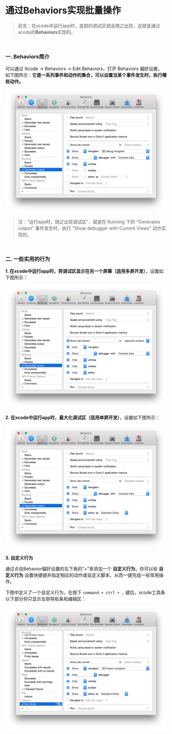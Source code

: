 # 通过Behaviors实现批量操作

> 前言：在xcode中运行app时，底部的调试区就会随之出现，这就是通过xcode的**Behaviors**实现的。

<br>

### 一. Behaviors简介

可以通过 Xcode -> Behaviors -> Edit Behaviors，打开 Behaviors 偏好设置，如下图所示：**它是一系列事件和动作的集合，可以设置当某个事件发生时，执行哪些动作。**

![Behaviors偏好设置](../images/behaviors.png)

> 注：“运行app时，随之出现调试区”，就是在 Running 下的 "Generates output" 事件发生时，执行 "Show debugger with Current Views" 动作实现的。

<br>

### 二. 一些实用的行为

**1. 在xcode中运行app时，将调试区显示在另一个屏幕（适用多屏开发）**，设置如下图所示：

![在另一个屏幕中显示调试区](../images/behaviors_debug_seperate_window.png)

**2. 在xcode中运行app时，最大化调试区（适用单屏开发）**，设置如下图所示：

![最大化调试区](../images/behaviors_debug_max.png)

**3. 自定义行为**

通过点击Behavior偏好设置的左下角的“+”来添加一个 **自定义行为**，你可以给 **自定义行为** 设置快捷键并指定相应的动作或自定义脚本，从而一键完成一些常用操作。

下图中定义了一个自定义行为，在按下 `command + ctrl + ,` 键后，xcode工具条以下部分将只显示左侧导航条和编辑区：

![自定义行为](../images/behaviors_custom.png)




